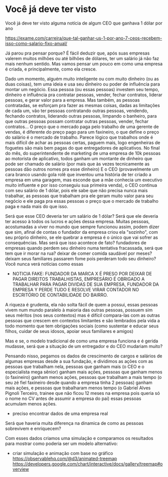 # Você já deve ter visto
 Você já deve ter visto alguma notícia de algum CEO que ganhava 1 dólar por ano

 https://exame.com/carreira/que-tal-ganhar-us-1-por-ano-7-ceos-recebem-isso-como-salario-fixo-anual/

 Já parou pra pensar porque? 
 É fácil deduzir que, após suas empresas valerem muitos milhões ou até bilhões de dólares, ter um salário já não faz mais nenhum sentido.
 Mas vamos pensar um pouco em como uma empresa é criada, e principalmente, como ela cresce.
 
 Dado um momento, alguém muito inteligente ou com muito dinheiro (ou as duas coisas), tem uma ideia e usa seu dinheiro ou poder de influência para montar um negócio. Essa pessoa (ou essas pessoas) investem seu tempo, dinheiro e influência pra contratar pessoas, vender, fechar contratos, liderar pessoas, e gerar valor para a empresa.
 Mas também, as pessoas contratadas, se esforçam pra fazer as mesmas coisas, dadas as limitações de cada um, vão ter pessoas contratando outras pessoas, vendendo, fechando contratos, liderando outras pessoas, limpando o banheiro, para que outras pessoas possam contratar outras pessoas, vender, fechar contratos...
 O preço que o mercado paga pelo trabalho de uma gerente de vendas, é diferente do preço pago para um faxineiro, o que define o preço do salário é o mercado de trabalho. Parece lógico que trabalhos onde é mais difícil de achar as pessoas certas, paguem mais, logo engenheiras de foguetes são mais bem pagas do que entregadores de aplicativos. 
 No final do mês, do superintendente de marketing de uma empresa de 10k pessoas ao motorista de aplicativo, todos ganham um montante de dinheiro que pode ser chamado de salário (por mais que às vezes tecnicamente as pessoas dão outros nomes pra esse dinheiro)
 E o CEO (provavelmente um cara branco usando gola rolê que inventou uma história de ter criado a empresa em uma garagem, mas esconde que a mãe conhecia um executivo muito influente e por isso conseguiu sua primeira venda), o CEO continua com seu salário de 1 dólar, pois ele sabe que não precisa nunca mais trabalhar, as pessoas que trabalham pra ele geram muito valor para seu negócio e ele paga pra essas pessoas o preço que o mercado de trabalho paga e nada mais do que isso.

 Será que esse CEO deveria ter um salário de 1 dólar? Será que ele deveria ter acesso à todos os lucros e ações dessa empresa.
 Muitas pessoas, acostumadas a viver no mundo que sempre funcionou assim, podem dizer que sim, afinal de contas o fundador da empresa criou ela "sozinho", com seu próprio dinheiro, se ele quebrar a empresa é o único que vai sofrer as consequências.
 Mas será que isso acontece de fato? fundadores de empresas quando perdem seu dinheiro numa tentativa fracassada, será que tem que ir morar na rua? deixar de comer comida saudável por meses? deixam seus familiares passarem fome pois perderam todo seu dinheiro? 
 Você nunca verá notícias como essas
 * NOTICIA FAKE: FUNDADOR DA MARCA X É PRESO POR DEIXAR DE PAGAR DIREITOS TRABALHISTAS, EMPRESÁRIO É OBRIGADO A TRABALHAR PARA PAGAR DIVIDAS DE SUA EMPRESA, FUNDADOR DA EMPRESA Y PERDE TUDO E RESOLVE VIRAR CONTADOR NO ESCRITÓRIO DE CONTABILIDADE DO BAIRRO.

 A riqueza é grudenta, ela não solta fácil de quem a possui, essas pessoas vivem num mundo paralelo à maioria das outras pessoas, possuem sim seus méritos (nos seus contextos) mas é difícil compara-las com as outras pessoas que crescem em contextos limitantes e são lembrados pela vida a todo momento que tem obrigações sociais (como sustentar e educar seus filhos, cuidar de seus idosos, apoiar seus familiares e amigos)

 Mas e se, o modelo tradicional de como uma empresa funciona e é gerida mudasse, será que a situação de um entregador e do CEO mudariam muito?

 Pensando nisso, pegamos os dados de crescimento de cargos e salários de algumas empresas desde a sua fundação, e dividimos as ações com as pessoas que trabalham nela, pessoas que ganham mais (o CEO e o especialista mega sênior) ganham mais ações, pessoas que ganham menos (o faxineiro) ganham menos ações, pessoas que trabalham a mais tempo (o seu zé fiel faxineiro desde quando a empresa tinha 2 pessoas) ganham mais ações, e pessoas que trabalharam menos tempo (o Gabriel Alves Pignoli Terceiro, trainee que não ficou 12 meses na empresa pois queria só o nome no CV antes de assumir a empresa do pai) essas pessoas acumulam menos ações.

* preciso encontrar dados de uma empresa real

 Será que haveria muita diferença na dinamica de como as pessoas sobrevivem e enriquecem?

 Com esses dados criamos uma simulação e comparamos os resultados para mostrar como poderia ser um modelo alternativo: 

* criar simulação e animação com base no gráfico  https://observablehq.com/@d3/animated-treemap
https://developers.google.com/chart/interactive/docs/gallery/treemap#overview